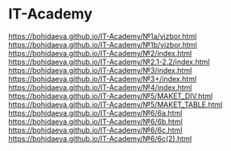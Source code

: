 # IT-Academy
https://bohidaeva.github.io/IT-Academy/№1a/vizbor.html <br>
https://bohidaeva.github.io/IT-Academy/№1b/vizbor.html <br>
https://bohidaeva.github.io/IT-Academy/№2/index.html <br>
https://bohidaeva.github.io/IT-Academy/№2.1-2.2/index.html <br>
https://bohidaeva.github.io/IT-Academy/№3/index.html <br>
https://bohidaeva.github.io/IT-Academy/№3+/index.html <br>
https://bohidaeva.github.io/IT-Academy/№4/index.html <br>
https://bohidaeva.github.io/IT-Academy/№5/MAKET_DIV.html <br>
https://bohidaeva.github.io/IT-Academy/№5/MAKET_TABLE.html <br>
https://bohidaeva.github.io/IT-Academy/№6/6a.html <br>
https://bohidaeva.github.io/IT-Academy/№6/6b.html <br>
https://bohidaeva.github.io/IT-Academy/№6/6c.html <br>
https://bohidaeva.github.io/IT-Academy/№6/6c(2).html <br>
